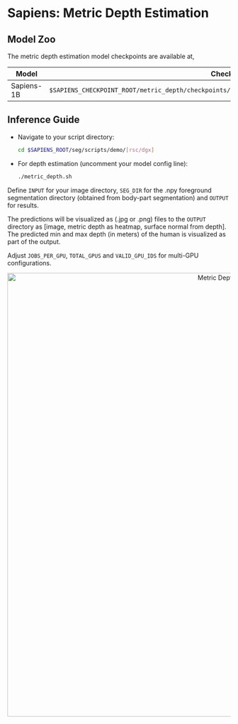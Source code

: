# Sapiens: Metric Depth Estimation

## Model Zoo

The metric depth estimation model checkpoints are available at,

| Model         | Checkpoint Path
|---------------|--------------------------------------------------------------------------------------------------
| Sapiens-1B  | `$SAPIENS_CHECKPOINT_ROOT/metric_depth/checkpoints/sapiens_1b/sapiens_1b_metric_render_people_epoch_50.pth`

## Inference Guide

- Navigate to your script directory:
  ```bash
  cd $SAPIENS_ROOT/seg/scripts/demo/[rsc/dgx]
  ```
- For depth estimation (uncomment your model config line):
  ```bash
  ./metric_depth.sh
  ```

Define `INPUT` for your image directory, `SEG_DIR` for the .npy foreground segmentation directory (obtained from body-part segmentation) and `OUTPUT` for results.

The predictions will be visualized as (.jpg or .png) files to the `OUTPUT` directory as [image, metric depth as heatmap, surface normal from depth].
The predicted min and max depth (in meters) of the human is visualized as part of the output.

Adjust `JOBS_PER_GPU`, `TOTAL_GPUS` and `VALID_GPU_IDS` for multi-GPU configurations.

<p align="center">
  <img src="../assets/metric_depth.gif" alt="Metric Depth Prediction" width="1000" style="margin-right: 10px;"/>
</p>
